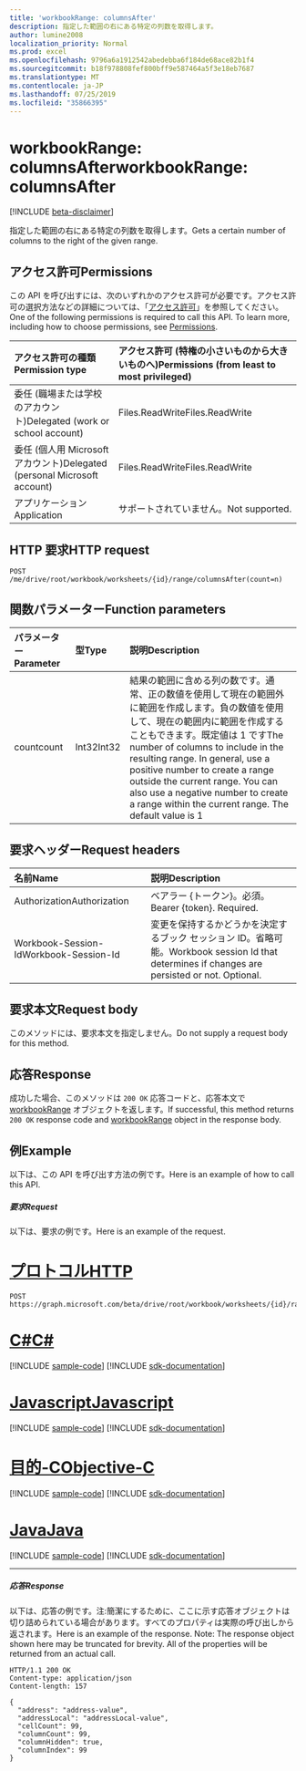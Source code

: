 ```yaml
---
title: 'workbookRange: columnsAfter'
description: 指定した範囲の右にある特定の列数を取得します。
author: lumine2008
localization_priority: Normal
ms.prod: excel
ms.openlocfilehash: 9796a6a1912542abedebba6f184de68ace82b1f4
ms.sourcegitcommit: b18f978808fef800bff9e587464a5f3e18eb7687
ms.translationtype: MT
ms.contentlocale: ja-JP
ms.lasthandoff: 07/25/2019
ms.locfileid: "35866395"
---
```

# <a name="workbookrange-columnsafter"></a><span data-ttu-id="070e1-103">workbookRange: columnsAfter</span><span class="sxs-lookup"><span data-stu-id="070e1-103">workbookRange: columnsAfter</span></span>

[!INCLUDE [beta-disclaimer](../../includes/beta-disclaimer.md)]

<span data-ttu-id="070e1-104">指定した範囲の右にある特定の列数を取得します。</span><span class="sxs-lookup"><span data-stu-id="070e1-104">Gets a certain number of columns to the right of the given range.</span></span>

## <a name="permissions"></a><span data-ttu-id="070e1-105">アクセス許可</span><span class="sxs-lookup"><span data-stu-id="070e1-105">Permissions</span></span>
<span data-ttu-id="070e1-p101">この API を呼び出すには、次のいずれかのアクセス許可が必要です。アクセス許可の選択方法などの詳細については、「[アクセス許可](/graph/permissions-reference)」を参照してください。</span><span class="sxs-lookup"><span data-stu-id="070e1-p101">One of the following permissions is required to call this API. To learn more, including how to choose permissions, see [Permissions](/graph/permissions-reference).</span></span>

|<span data-ttu-id="070e1-108">アクセス許可の種類</span><span class="sxs-lookup"><span data-stu-id="070e1-108">Permission type</span></span>      | <span data-ttu-id="070e1-109">アクセス許可 (特権の小さいものから大きいものへ)</span><span class="sxs-lookup"><span data-stu-id="070e1-109">Permissions (from least to most privileged)</span></span>              |
|:--------------------|:---------------------------------------------------------|
|<span data-ttu-id="070e1-110">委任 (職場または学校のアカウント)</span><span class="sxs-lookup"><span data-stu-id="070e1-110">Delegated (work or school account)</span></span> | <span data-ttu-id="070e1-111">Files.ReadWrite</span><span class="sxs-lookup"><span data-stu-id="070e1-111">Files.ReadWrite</span></span>    |
|<span data-ttu-id="070e1-112">委任 (個人用 Microsoft アカウント)</span><span class="sxs-lookup"><span data-stu-id="070e1-112">Delegated (personal Microsoft account)</span></span> | <span data-ttu-id="070e1-113">Files.ReadWrite</span><span class="sxs-lookup"><span data-stu-id="070e1-113">Files.ReadWrite</span></span>    |
|<span data-ttu-id="070e1-114">アプリケーション</span><span class="sxs-lookup"><span data-stu-id="070e1-114">Application</span></span> | <span data-ttu-id="070e1-115">サポートされていません。</span><span class="sxs-lookup"><span data-stu-id="070e1-115">Not supported.</span></span> |

## <a name="http-request"></a><span data-ttu-id="070e1-116">HTTP 要求</span><span class="sxs-lookup"><span data-stu-id="070e1-116">HTTP request</span></span>
<!-- { "blockType": "ignored" } -->
```http
POST /me/drive/root/workbook/worksheets/{id}/range/columnsAfter(count=n)

```
## <a name="function-parameters"></a><span data-ttu-id="070e1-117">関数パラメーター</span><span class="sxs-lookup"><span data-stu-id="070e1-117">Function parameters</span></span>

| <span data-ttu-id="070e1-118">パラメーター</span><span class="sxs-lookup"><span data-stu-id="070e1-118">Parameter</span></span>    | <span data-ttu-id="070e1-119">型</span><span class="sxs-lookup"><span data-stu-id="070e1-119">Type</span></span>   |<span data-ttu-id="070e1-120">説明</span><span class="sxs-lookup"><span data-stu-id="070e1-120">Description</span></span>|
|:---------------|:--------|:----------|
|<span data-ttu-id="070e1-121">count</span><span class="sxs-lookup"><span data-stu-id="070e1-121">count</span></span>|<span data-ttu-id="070e1-122">Int32</span><span class="sxs-lookup"><span data-stu-id="070e1-122">Int32</span></span>|<span data-ttu-id="070e1-p102">結果の範囲に含める列の数です。通常、正の数値を使用して現在の範囲外に範囲を作成します。負の数値を使用して、現在の範囲内に範囲を作成することもできます。既定値は 1 です</span><span class="sxs-lookup"><span data-stu-id="070e1-p102">The number of columns to include in the resulting range. In general, use a positive number to create a range outside the current range. You can also use a negative number to create a range within the current range. The default value is 1</span></span>|

## <a name="request-headers"></a><span data-ttu-id="070e1-127">要求ヘッダー</span><span class="sxs-lookup"><span data-stu-id="070e1-127">Request headers</span></span>
| <span data-ttu-id="070e1-128">名前</span><span class="sxs-lookup"><span data-stu-id="070e1-128">Name</span></span>       | <span data-ttu-id="070e1-129">説明</span><span class="sxs-lookup"><span data-stu-id="070e1-129">Description</span></span>|
|:---------------|:----------|
| <span data-ttu-id="070e1-130">Authorization</span><span class="sxs-lookup"><span data-stu-id="070e1-130">Authorization</span></span>  | <span data-ttu-id="070e1-p103">ベアラー {トークン}。必須。</span><span class="sxs-lookup"><span data-stu-id="070e1-p103">Bearer {token}. Required.</span></span> |
| <span data-ttu-id="070e1-133">Workbook-Session-Id</span><span class="sxs-lookup"><span data-stu-id="070e1-133">Workbook-Session-Id</span></span>  | <span data-ttu-id="070e1-p104">変更を保持するかどうかを決定するブック セッション ID。省略可能。</span><span class="sxs-lookup"><span data-stu-id="070e1-p104">Workbook session Id that determines if changes are persisted or not. Optional.</span></span>|

## <a name="request-body"></a><span data-ttu-id="070e1-136">要求本文</span><span class="sxs-lookup"><span data-stu-id="070e1-136">Request body</span></span>
<span data-ttu-id="070e1-137">このメソッドには、要求本文を指定しません。</span><span class="sxs-lookup"><span data-stu-id="070e1-137">Do not supply a request body for this method.</span></span>

## <a name="response"></a><span data-ttu-id="070e1-138">応答</span><span class="sxs-lookup"><span data-stu-id="070e1-138">Response</span></span>

<span data-ttu-id="070e1-139">成功した場合、このメソッドは `200 OK` 応答コードと、応答本文で [workbookRange](../resources/workbookrange.md) オブジェクトを返します。</span><span class="sxs-lookup"><span data-stu-id="070e1-139">If successful, this method returns `200 OK` response code and [workbookRange](../resources/workbookrange.md) object in the response body.</span></span>

## <a name="example"></a><span data-ttu-id="070e1-140">例</span><span class="sxs-lookup"><span data-stu-id="070e1-140">Example</span></span>
<span data-ttu-id="070e1-141">以下は、この API を呼び出す方法の例です。</span><span class="sxs-lookup"><span data-stu-id="070e1-141">Here is an example of how to call this API.</span></span>
##### <a name="request"></a><span data-ttu-id="070e1-142">要求</span><span class="sxs-lookup"><span data-stu-id="070e1-142">Request</span></span>
<span data-ttu-id="070e1-143">以下は、要求の例です。</span><span class="sxs-lookup"><span data-stu-id="070e1-143">Here is an example of the request.</span></span>

# <a name="httptabhttp"></a>[<span data-ttu-id="070e1-144">プロトコル</span><span class="sxs-lookup"><span data-stu-id="070e1-144">HTTP</span></span>](#tab/http)
<!-- {
  "blockType": "request",
  "name": "workbookrange_columnsafter"
}-->
```http
POST https://graph.microsoft.com/beta/drive/root/workbook/worksheets/{id}/range/columnsAfter(count=2)
```
# <a name="ctabcsharp"></a>[<span data-ttu-id="070e1-145">C#</span><span class="sxs-lookup"><span data-stu-id="070e1-145">C#</span></span>](#tab/csharp)
[!INCLUDE [sample-code](../includes/snippets/csharp/workbookrange-columnsafter-csharp-snippets.md)]
[!INCLUDE [sdk-documentation](../includes/snippets/snippets-sdk-documentation-link.md)]

# <a name="javascripttabjavascript"></a>[<span data-ttu-id="070e1-146">Javascript</span><span class="sxs-lookup"><span data-stu-id="070e1-146">Javascript</span></span>](#tab/javascript)
[!INCLUDE [sample-code](../includes/snippets/javascript/workbookrange-columnsafter-javascript-snippets.md)]
[!INCLUDE [sdk-documentation](../includes/snippets/snippets-sdk-documentation-link.md)]

# <a name="objective-ctabobjc"></a>[<span data-ttu-id="070e1-147">目的-C</span><span class="sxs-lookup"><span data-stu-id="070e1-147">Objective-C</span></span>](#tab/objc)
[!INCLUDE [sample-code](../includes/snippets/objc/workbookrange-columnsafter-objc-snippets.md)]
[!INCLUDE [sdk-documentation](../includes/snippets/snippets-sdk-documentation-link.md)]

# <a name="javatabjava"></a>[<span data-ttu-id="070e1-148">Java</span><span class="sxs-lookup"><span data-stu-id="070e1-148">Java</span></span>](#tab/java)
[!INCLUDE [sample-code](../includes/snippets/java/workbookrange-columnsafter-java-snippets.md)]
[!INCLUDE [sdk-documentation](../includes/snippets/snippets-sdk-documentation-link.md)]

---


##### <a name="response"></a><span data-ttu-id="070e1-149">応答</span><span class="sxs-lookup"><span data-stu-id="070e1-149">Response</span></span>
<span data-ttu-id="070e1-p105">以下は、応答の例です。注:簡潔にするために、ここに示す応答オブジェクトは切り詰められている場合があります。すべてのプロパティは実際の呼び出しから返されます。</span><span class="sxs-lookup"><span data-stu-id="070e1-p105">Here is an example of the response. Note: The response object shown here may be truncated for brevity. All of the properties will be returned from an actual call.</span></span>
<!-- {
  "blockType": "response",
  "truncated": true,
  "@odata.type": "microsoft.graph.workbookRange"
} -->
```http
HTTP/1.1 200 OK
Content-type: application/json
Content-length: 157

{
  "address": "address-value",
  "addressLocal": "addressLocal-value",
  "cellCount": 99,
  "columnCount": 99,
  "columnHidden": true,
  "columnIndex": 99
}
```
<!-- uuid: 8fcb5dbc-d5aa-4681-8e31-b001d5168d79 
2015-10-25 14:57:30 UTC -->
<!-- {
  "type": "#page.annotation",
  "description": "Example",
  "keywords": "",
  "section": "documentation",
  "tocPath": "",
  "suppressions": [
  ]
}-->
